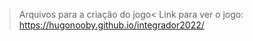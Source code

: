 >Arquivos para a criação do jogo<
Link para ver o jogo: https://hugonooby.github.io/integrador2022/
